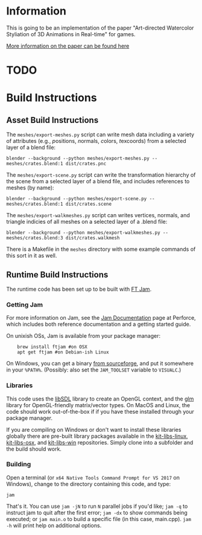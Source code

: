 # Information
This is going to be an implementation of the paper "Art-directed Watercolor Styliation of 3D Animations in Real-time" for games.

[More information on the paper can be found here](http://artineering.io/articles/Art-directed-watercolor-stylization-of-3D-animations-in-real-time/)

# TODO

# Build Instructions

## Asset Build Instructions

The ```meshes/export-meshes.py``` script can write mesh data including a variety of attributes (e.g., *p*ositions, *n*ormals, *c*olors, *t*excoords) from a selected layer of a blend file:

```
blender --background --python meshes/export-meshes.py -- meshes/crates.blend:1 dist/crates.pnc
```

The ```meshes/export-scene.py``` script can write the transformation hierarchy of the scene from a selected layer of a blend file, and includes references to meshes (by name):

```
blender --background --python meshes/export-scene.py -- meshes/crates.blend:1 dist/crates.scene
```

The ```meshes/export-walkmeshes.py``` script can writes vertices, normals, and triangle indicies of all meshes on a selected layer of a .blend file:

```
blender --background --python meshes/export-walkmeshes.py -- meshes/crates.blend:3 dist/crates.walkmesh
```

There is a Makefile in the ```meshes``` directory with some example commands of this sort in it as well.

## Runtime Build Instructions

The runtime code has been set up to be built with [FT Jam](https://www.freetype.org/jam/).

### Getting Jam

For more information on Jam, see the [Jam Documentation](https://www.perforce.com/documentation/jam-documentation) page at Perforce, which includes both reference documentation and a getting started guide.

On unixish OSs, Jam is available from your package manager:
```
	brew install ftjam #on OSX
	apt get ftjam #on Debian-ish Linux
```

On Windows, you can get a binary [from sourceforge](https://sourceforge.net/projects/freetype/files/ftjam/2.5.2/ftjam-2.5.2-win32.zip/download),
and put it somewhere in your `%PATH%`.
(Possibly: also set the `JAM_TOOLSET` variable to `VISUALC`.)

### Libraries

This code uses the [libSDL](https://www.libsdl.org/) library to create an OpenGL context, and the [glm](https://glm.g-truc.net) library for OpenGL-friendly matrix/vector types.
On MacOS and Linux, the code should work out-of-the-box if if you have these installed through your package manager.

If you are compiling on Windows or don't want to install these libraries globally there are pre-built library packages available in the
[kit-libs-linux](https://github.com/ixchow/kit-libs-linux),
[kit-libs-osx](https://github.com/ixchow/kit-libs-osx),
and [kit-libs-win](https://github.com/ixchow/kit-libs-win) repositories.
Simply clone into a subfolder and the build should work.

### Building

Open a terminal (or ```x64 Native Tools Command Prompt for VS 2017``` on Windows), change to the directory containing this code, and type:

```
jam
```

That's it. You can use ```jam -jN``` to run ```N``` parallel jobs if you'd like; ```jam -q``` to instruct jam to quit after the first error; ```jam -dx``` to show commands being executed; or ```jam main.o``` to build a specific file (in this case, main.cpp).  ```jam -h``` will print help on additional options.
